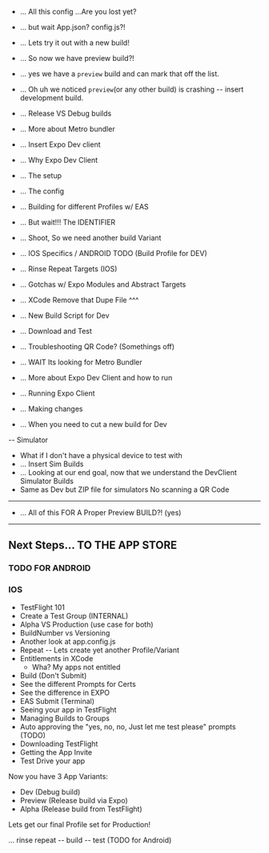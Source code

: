 
- ... All this config ...Are you lost yet?
- ... but wait App.json? config.js?!
- ... Lets try it out with a new build!
- ... So now we have preview build?!
- ... yes we have a `preview` build and can mark that off the list.

- ... Oh uh we noticed `preview`(or any other build) is crashing -- insert development build.
- ... Release VS Debug builds
- ... More about Metro bundler
- ... Insert Expo Dev client
- ... Why Expo Dev Client
- ... The setup
- ... The config
- ... Building for different Profiles w/ EAS
- ... But wait!!! The IDENTIFIER
- ... Shoot, So we need another build Variant
- ... IOS Specifics / ANDROID TODO (Build Profile for DEV)
- ... Rinse Repeat Targets (IOS)
- ... Gotchas w/ Expo Modules and Abstract Targets
- ... XCode Remove that Dupe File ^^^
- ... New Build Script for Dev
- ... Download and Test
- ... Troubleshooting QR Code? (Somethings off)
- ... WAIT Its looking for Metro Bundler
- ... More about Expo Dev Client and how to run
- ... Running Expo Client
- ... Making changes
- ... When you need to cut a new build for Dev

-- Simulator

- What if I don't have a physical device to test with
- ...  Insert Sim Builds
- ... Looking at our end goal, now that we understand the DevClient
Simulator Builds
- Same as Dev but ZIP file for simulators
No scanning a QR Code

----

- ... All of this FOR A Proper Preview BUILD?! (yes)

---

## Next Steps... TO THE APP STORE

### TODO FOR ANDROID

### IOS

- TestFlight 101
- Create a Test Group (INTERNAL)
- Alpha VS Production (use case for both)
- BuildNumber vs Versioning
- Another look at app.config.js
- Repeat -- Lets create yet another Profile/Variant
- Entitlements in XCode
  - Wha? My apps not entitled
- Build (Don't Submit)
- See the different Prompts for Certs
- See the difference in EXPO
- EAS Submit (Terminal)
- Seeing your app in TestFlight
- Managing Builds to Groups
- Auto approving the "yes, no, no, Just let me test please" prompts (TODO)
- Downloading TestFlight
- Getting the App Invite
- Test Drive your app

Now you have 3 App Variants:

- Dev (Debug build)
- Preview (Release build via Expo)
- Alpha (Release build from TestFlight)

Lets get our final Profile set for Production!

... rinse repeat -- build -- test (TODO for Android)

